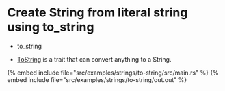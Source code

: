 # Create String from literal string using to_string

* to_string

* [ToString](https://doc.rust-lang.org/std/string/trait.ToString.html) is a trait that can convert anything to a String.

{% embed include file="src/examples/strings/to-string/src/main.rs" %}
{% embed include file="src/examples/strings/to-string/out.out" %}


